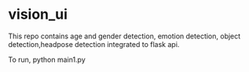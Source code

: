 # vision_ui
This repo contains age and gender detection, emotion detection, object detection,headpose detection integrated to flask api.

To run, python main1.py
